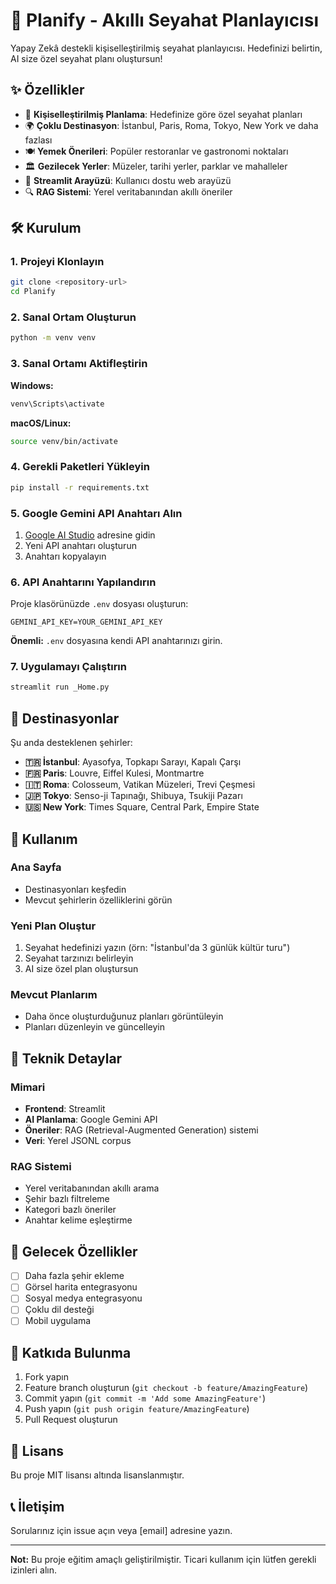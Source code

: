 # 🚀 Planify - Akıllı Seyahat Planlayıcısı

Yapay Zekâ destekli kişiselleştirilmiş seyahat planlayıcısı. Hedefinizi belirtin, AI size özel seyahat planı oluştursun!

## ✨ Özellikler

- 🎯 **Kişiselleştirilmiş Planlama**: Hedefinize göre özel seyahat planları
- 🌍 **Çoklu Destinasyon**: İstanbul, Paris, Roma, Tokyo, New York ve daha fazlası
- 🍽️ **Yemek Önerileri**: Popüler restoranlar ve gastronomi noktaları
- 🏛️ **Gezilecek Yerler**: Müzeler, tarihi yerler, parklar ve mahalleler
- 📱 **Streamlit Arayüzü**: Kullanıcı dostu web arayüzü
- 🔍 **RAG Sistemi**: Yerel veritabanından akıllı öneriler

## 🛠️ Kurulum

### 1. Projeyi Klonlayın

```bash
git clone <repository-url>
cd Planify
```

### 2. Sanal Ortam Oluşturun

```bash
python -m venv venv
```

### 3. Sanal Ortamı Aktifleştirin

**Windows:**
```bash
venv\Scripts\activate
```

**macOS/Linux:**
```bash
source venv/bin/activate
```

### 4. Gerekli Paketleri Yükleyin

```bash
pip install -r requirements.txt
```

### 5. Google Gemini API Anahtarı Alın

1. [Google AI Studio](https://makersuite.google.com/app/apikey) adresine gidin
2. Yeni API anahtarı oluşturun
3. Anahtarı kopyalayın

### 6. API Anahtarını Yapılandırın

Proje klasörünüzde `.env` dosyası oluşturun:

```
GEMINI_API_KEY=YOUR_GEMINI_API_KEY
```

**Önemli:** `.env` dosyasına kendi API anahtarınızı girin.

### 7. Uygulamayı Çalıştırın

```bash
streamlit run _Home.py
```

## 🌟 Destinasyonlar

Şu anda desteklenen şehirler:

- **🇹🇷 İstanbul**: Ayasofya, Topkapı Sarayı, Kapalı Çarşı
- **🇫🇷 Paris**: Louvre, Eiffel Kulesi, Montmartre
- **🇮🇹 Roma**: Colosseum, Vatikan Müzeleri, Trevi Çeşmesi
- **🇯🇵 Tokyo**: Senso-ji Tapınağı, Shibuya, Tsukiji Pazarı
- **🇺🇸 New York**: Times Square, Central Park, Empire State

## 📱 Kullanım

### Ana Sayfa
- Destinasyonları keşfedin
- Mevcut şehirlerin özelliklerini görün

### Yeni Plan Oluştur
1. Seyahat hedefinizi yazın (örn: "İstanbul'da 3 günlük kültür turu")
2. Seyahat tarzınızı belirleyin
3. AI size özel plan oluştursun

### Mevcut Planlarım
- Daha önce oluşturduğunuz planları görüntüleyin
- Planları düzenleyin ve güncelleyin

## 🔧 Teknik Detaylar

### Mimari
- **Frontend**: Streamlit
- **AI Planlama**: Google Gemini API
- **Öneriler**: RAG (Retrieval-Augmented Generation) sistemi
- **Veri**: Yerel JSONL corpus

### RAG Sistemi
- Yerel veritabanından akıllı arama
- Şehir bazlı filtreleme
- Kategori bazlı öneriler
- Anahtar kelime eşleştirme

## 🚀 Gelecek Özellikler

- [ ] Daha fazla şehir ekleme
- [ ] Görsel harita entegrasyonu
- [ ] Sosyal medya entegrasyonu
- [ ] Çoklu dil desteği
- [ ] Mobil uygulama

## 🤝 Katkıda Bulunma

1. Fork yapın
2. Feature branch oluşturun (`git checkout -b feature/AmazingFeature`)
3. Commit yapın (`git commit -m 'Add some AmazingFeature'`)
4. Push yapın (`git push origin feature/AmazingFeature`)
5. Pull Request oluşturun

## 📄 Lisans

Bu proje MIT lisansı altında lisanslanmıştır.

## 📞 İletişim

Sorularınız için issue açın veya [email] adresine yazın.

---

**Not:** Bu proje eğitim amaçlı geliştirilmiştir. Ticari kullanım için lütfen gerekli izinleri alın.
